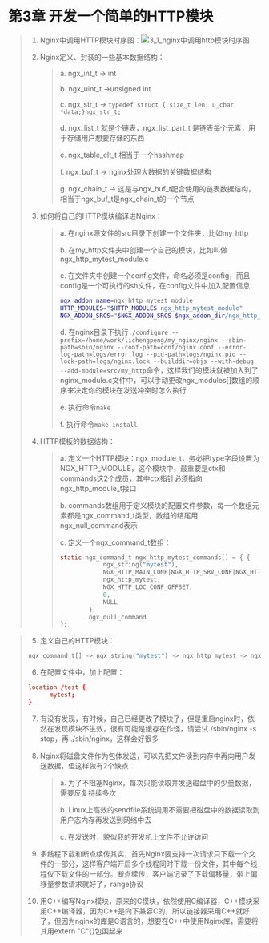 # 第3章 开发一个简单的HTTP模块

> 1. Nginx中调用HTTP模块时序图：![3_1_nginx中调用http模块时序图](/Users/lichengpeng/Documents/learn/2329408386.github.io/static/understand_nginx/3_1_nginx中调用http模块时序图.png)
>
> 2. Nginx定义、封装的一些基本数据结构：
>
>    > a. ngx_int_t  -> int
>    >
>    > b. ngx_uint_t ->unsigned int
>    >
>    > c. ngx_str_t -> `typedef struct { size_t len; u_char *data;}ngx_str_t;`
>    >
>    > d. ngx_list_t 就是个链表，ngx_list_part_t 是链表每个元素，用于存储用户想要存储的东西
>    >
>    > e. ngx_table_elt_t 相当于一个hashmap
>    >
>    > f. ngx_buf_t -> nginx处理大数据的关键数据结构
>    >
>    > g. ngx_chain_t -> 这是与ngx_buf_t配合使用的链表数据结构，相当于ngx_buf_t是ngx_chain_t的一个节点
>
> 3. 如何将自己的HTTP模块编译进Nginx：
>
>    > a. 在nginx源文件的src目录下创建一个文件夹，比如my_http
>    >
>    > b. 在my_http文件夹中创建一个自己的模块，比如叫做ngx_http_mytest_module.c
>    >
>    > c. 在文件夹中创建一个config文件，命名必须是config，而且config是一个可执行的sh文件，在config文件中加入配置信息:
>    >
>    > ```sh
>    > ngx_addon_name=ngx_http_mytest_module
>    > HTTP_MODULES="$HTTP_MODULES ngx_http_mytest_module"
>    > NGX_ADDON_SRCS="$NGX_ADDON_SRCS $ngx_addon_dir/ngx_http_mytest_module.c"
>    > 
>    > ```
>    >
>    > d. 在nginx目录下执行`./configure --prefix=/home/work/lichengpeng/my_nginx/nginx --sbin-path=sbin/nginx --conf-path=conf/nginx.conf --error-log-path=logs/error.log --pid-path=logs/nginx.pid --lock-path=logs/nginx.lock --builddir=objs --with-debug --add-module=src/my_http`命令，这样我们的模块就被加入到了nginx_module.c文件中，可以手动更改ngx_modules[]数组的顺序来决定你的模块在发送冲突时怎么执行
>    >
>    > e. 执行命令`make`
>    >
>    > f. 执行命令`make install`
>
> 4. HTTP模板的数据结构：
>
>    > a. 定义一个HTTP模块：ngx_module_t，务必把type字段设置为NGX_HTTP_MODULE，这个模块中，最重要是ctx和commands这2个成员，其中ctx指针必须指向ngx_http_module_t接口
>    >
>    > b. commands数组用于定义模块的配置文件参数，每一个数组元素都是ngx_command_t类型，数组的结尾用ngx_null_command表示
>    >
>    > c. 定义一个ngx_command_t数组：
>    >
>    > ```c
>    > static ngx_command_t ngx_http_mytest_commands[] = { {
>    >             ngx_string("mytest"),
>    >             NGX_HTTP_MAIN_CONF|NGX_HTTP_SRV_CONF|NGX_HTTP_LOC_CONF|NGX_HTTP_LMT_CONF|NGX_CONF_NOARGS,
>    >             ngx_http_mytest,
>    >             NGX_HTTP_LOC_CONF_OFFSET,
>    >             0,
>    >             NULL
>    >         },
>    >         ngx_null_command
>    > };
>    > ```

> 5. 定义自己的HTTP模块：
>
> ```c
> ngx_command_t[] -> ngx_string("mytest") -> ngx_http_mytest -> ngx_http_mytest_handler
> ```
>
> 6. 在配置文件中，加上配置：
>
> ```conf
> location /test {
> 		mytest;
> }
> ```
>
> 7. 有没有发现，有时候，自己已经更改了模块了，但是重启nginx时，依然在发现模块不生效，很有可能是缓存在作怪，请尝试./sbin/nginx -s stop，再 ./sbin/nginx，这样会好很多
>
> 8. Nginx将磁盘文件作为包体发送，可以先把文件读到内存中再向用户发送数据，但这样做有2个缺点：
>
>    > a. 为了不阻塞Nginx，每次只能读取并发送磁盘中的少量数据，需要反复持续多次
>    >
>    > b. Linux上高效的sendfile系统调用不需要把磁盘中的数据读取到用户态内存再发送到网络中去
>    >
>    > c. 在发送时，貌似我的开发机上文件不允许访问
>
> 9. 多线程下载和断点续传其实，首先Nginx要支持一次请求只下载一个文件的一部分，这样客户端开启多个线程同时下载一份文件，其中每个线程仅下载文件的一部分。断点续传，客户端记录了下载偏移量，带上偏移量参数请求就好了，range协议
>
> 10. 用C++编写Nginx模块，原来的C模块，依然使用C编译器，C++模块采用C++编译器，因为C++是向下兼容C的，所以链接器采用C++就好了，但因为nginx的库是C语言的，想要在C++中使用Nginx库，需要将其用extern "C"{}包围起来